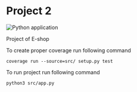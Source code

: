 # Project 2
![Python application](https://github.com/TestowanieAutomatyczneUG/projekt2-melkorw/workflows/Python%20application/badge.svg?branch=main)

Project of E-shop

To create proper coverage run following command

```
coverage run --source=src/ setup.py test
```

To run project run following command
```
python3 src/app.py
```

[comment]: <> (To update coverage with Codecov run)

[comment]: <> (```)

[comment]: <> (coverage run --source=src/ setup.py test)

[comment]: <> (coverage xml)

[comment]: <> (codecov)

[comment]: <> (```)